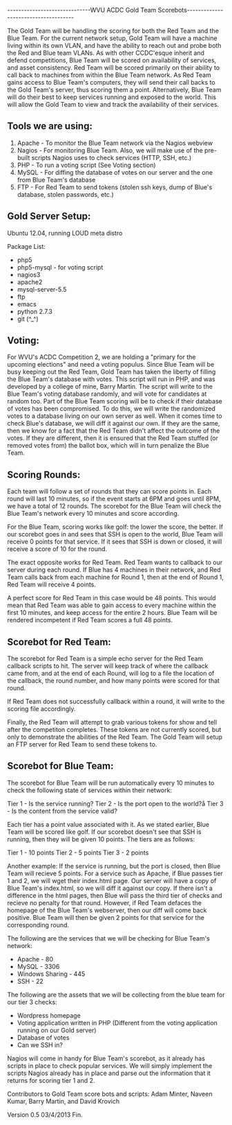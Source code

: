 ------------------------------WVU ACDC Gold Team Scorebots-------------------------------------

The Gold Team will be handling the scoring for both the Red Team and the Blue Team. For the current network setup, Gold Team will have a machine living within its own VLAN, and have the ability to reach out and probe both the Red and Blue team VLANs. As with other CCDC'esque inherit and defend competitions, Blue Team will be scored on availability of services, and asset consistency. Red Team will be scored primarily on their ability to call back to machines from within the Blue Team network. As Red Team gains access to Blue Team's computers, they will send their call backs to the Gold Team's server, thus scoring them a point. Alternatively, Blue Team will do their best to keep services running and exposed to the world. This will allow the Gold Team to view and track the availability of their services.

Tools we are using:
------------------
1. Apache - To monitor the Blue Team network via the Nagios webview
2. Nagios - For monitoring Blue Team. Also, we will make use of the pre-built scripts Nagios uses to check services (HTTP, SSH, etc.)
3. PHP - To run a voting script (See Voting section)
4. MySQL - For diffing the database of votes on our server and the one from Blue Team's database
5. FTP - For Red Team to send tokens (stolen ssh keys, dump of Blue's database, stolen passwords, etc.)

Gold Server Setup:
-----------------
Ubuntu 12.04, running LOUD meta distro

Package List:
* php5
* php5-mysql - for voting script
* nagios3
* apache2
* mysql-server-5.5
* ftp
* emacs
* python 2.7.3
* git (^_^)


Voting:
--------------
For WVU's ACDC Competition 2, we are holding a "primary for the upcoming elections" and need a voting populus. Since Blue Team will be busy keeping out the Red Team, Gold Team has taken the liberty of filling the Blue Team's database with votes. This script will run in PHP, and was developed by a college of mine, Barry Martin. The script will write to the Blue Team's voting database randomly, and will vote for candidates at random too. Part of the Blue Team scoring will be to check if their database of votes has been compromised. To do this, we will write the randomized votes to a database living on our own server as well. When it comes time to check Blue's database, we will diff it against our own. If they are the same, then we know for a fact that the Red Team didn't affect the outcome of the votes. If they are different, then it is ensured that the Red Team stuffed (or removed votes from) the ballot box, which will in turn penalize the Blue Team.


Scoring Rounds:
-------------------------
Each team will follow a set of rounds that they can score points in. Each round will last 10 minutes, so if the event starts at 6PM and goes until 8PM, we have a total of 12 rounds. The scorebot for the Blue Team will check the Blue Team's network every 10 minutes and score according. 

For the Blue Team, scoring works like golf: the lower the score, the better. If our scorebot goes in and sees that SSH is open to the world, Blue Team will receive 0 points for that service. If it sees that SSH is down or closed, it will receive a score of 10 for the round.

The exact opposite works for Red Team. Red Team wants to callback to our server during each round. If Blue has 4 machines in their network, and Red Team calls back from each machine for Round 1, then at the end of Round 1, Red Team will receive 4 points. 

A perfect score for Red Team in this case would be 48 points. This would mean that Red Team was able to gain access to every machine within the first 10 minutes, and keep access for the entire 2 hours. Blue Team will be rendered incompetent if Red Team scores a full 48 points.


Scorebot for Red Team:
-------------------------
The scorebot for Red Team is a simple echo server for the Red Team callback scripts to hit. The server will keep track of where the callback came from, and at the end of each Round, will log to a file the location of the callback, the round number, and how many points were scored for that round. 

If Red Team does not successfully callback within a round, it will write to the scoring file accordingly.

Finally, the Red Team will attempt to grab various tokens for show and tell after the competiton completes. These tokens are not currently scored, but only to demonstrate the abilities of the Red Team. The Gold Team will setup an FTP server for Red Team to send these tokens to.


Scorebot for Blue Team:
------------------------
The scorebot for Blue Team will be run automatically every 10 minutes to check the following state of services within their network:

Tier 1 - Is the service running?
Tier 2 - Is the port open to the world?å
Tier 3 - Is the content from the service valid?

Each tier has a point value associated with it. As we stated earlier, Blue Team will be scored like golf. If our scorebot doesn't see that SSH is running, then they will be given 10 points. The tiers are as follows:

Tier 1 - 10 points
Tier 2 - 5 points
Tier 3 - 2 points

Another example: If the service is running, but the port is closed, then Blue Team will recieve 5 points. For a service such as Apache, if Blue passes tier 1 and 2, we will wget their index.html page. Our server will have a copy of Blue Team's index.html, so we will diff it against our copy. If there isn't a difference in the html pages, then Blue will pass the third tier of checks and recieve no penalty for that round. However, if Red Team defaces the homepage of the Blue Team's webserver, then our diff will come back positive. Blue Team will then be given 2 points for that service for the corresponding round.

The following are the services that we will be checking for Blue Team's network:

* Apache - 80
* MySQL - 3306
* Windows Sharing - 445
* SSH - 22

The following are the assets that we will be collecting from the blue team for our tier 3 checks:

* Wordpress homepage
* Voting application written in PHP (Different from the voting application running on our Gold server)
* Database of votes
* Can we SSH in?

Nagios will come in handy for Blue Team's scorebot, as it already has scripts in place to check popular services. We will simply implement the scripts Nagios already has in place and parse out the information that it returns for scoring tier 1 and 2.


Contributors to Gold Team score bots and scripts: 
Adam Minter, Naveen Kumar, Barry Martin, and David Krovich

Version 0.5
03/4/2013
Fin.
